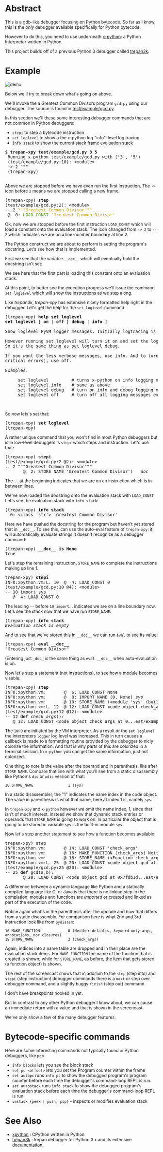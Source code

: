 Abstract
========

This is a gdb-like debugger focusing on Python bytecode. So far as I know, this is the *only* debugger available specifically for Python bytecode.

However to do this, you need to use underneath [x-python](https://pypi.org/project/x-python): a Python Interpreter written in Python.

This project builds off of a previous Python 3 debugger called [trepan3k](https://pypi.org/project/trepan3k/).

Example
=======

![demo](https://github.com/rocky/trepan-xpy/blob/master/screenshots/trepan-xpy-demo1.gif)

Below we'll try to break down what's going on above.

We'll invoke the a Greatest Common Divisors program `gcd.py` using our debugger. The source is found in
[test/example/gcd.py](https://github.com/rocky/trepan-xpy/blob/master/test/example/gcd.py).

In this section we'll these some interesting debugger commands that are not common in Python debuggers:

- `stepi` to step a bytecode instruction
- `set loglevel` to show a the x-python log "info"-level log  tracing.
- `info stack` to show the current stack frame evaluation stack

<pre>$ <b>trepan-xpy test/example/gcd.py 3 5</b>
 Running x-python test/example/gcd.py with ('3', '5')
 (test/example/gcd.py:10): &lt;module&gt;
 -&gt; 2 &quot;&quot;&quot;
 (trepan-xpy)
 </pre>

Above we are stopped before we have even run the first instruction. The `->` icon before `2` means we are stopped calling a new frame.

<pre>(trepan-xpy) <b>step</b>
(test/example/gcd.py:2): &lt;module&gt;
-- 2 <font color="#C4A000">&quot;&quot;&quot;Greatest Common Divisor&quot;&quot;&quot;</font><br> @  0: <font color="#4E9A06">LOAD_CONST</font> <font color="#C4A000">&apos;Greatest Common Divisor&apos;</font>
</pre>

Ok, now we are stopped before the first instruction `LOAD_CONST` which will load a constant onto the evaluation stack. The icon changed from `-> 2` to `-- 2` which indicates we are on a line-number boundary at line 2.

The Python construct we are about to perform is setting the program's docstring. Let's see how that is implemented.

First we see that the variable `__doc__` which will eventually hold the docstring isn't set:

We see here that the first part is loading this constant onto an
evaluation stack.

At this point, to better see the execution progress we'll issue the command `set loglevel` which will show the instructions as we step along.

Like *trepan3k*, *trepan-xpy* has extensive nicely formatted help right in the debugger. Let's get the help for the `set loglevel` command:

<pre>(trepan-xpy) <b>help set loglevel</b>
<b>set loglevel</b> [ <b>on</b> | <b>off</b> | <b>debug</b> | <b>info</b> ]

Show loglevel PyVM logger messages. Initially logtracing is off.

However running set loglevel will turn it on and set the log level to debug.
So it's the same thing as set loglevel debug.

If you want the less verbose messages, use info. And to turn off, (except
critical errors), use off.

Examples:

     set loglevel         # turns x-python on info logging messages
     set loglevel info    # same as above
     set loglevel debug   # turn on info and debug logging messages
     set loglevel off     # turn off all logging messages except critical ones


</pre>

So now lets's set that:

<pre>(trepan-xpy) <b>set loglevel</b>
(trepan-xpy)</pre>

A rather unique command that you won\'t find in most Python debuggers
but is in low-level debuggers is `stepi` which steps and instruction.
Let's use that:

<pre>(trepan-xpy) <b>stepi</b>
(test/example/gcd.py:2 @2): &lt;module&gt;
.. 2 &quot;&quot;&quot;Greatest Common Divisor&quot;&quot;&quot;<br/>       @  2: STORE_NAME &apos;Greatest Common Divisor&apos;) <i>__doc__</i>
</pre>

The `..` at the beginning indicates that we are on an instruction which
is in between lines.

We\'ve now loaded the docstring onto the evaluation stack with
`LOAD_CONST` Let\'s see the evaluation stack with `info stack`:

<pre>(trepan-xpy) <b>info stack</b><br/>  0: &lt;class &apos;str&apos;&gt; &apos;Greatest Common Divisor&apos;
</pre>

Here we have pushed the docstring for the program but haven\'t yet
stored that in `__doc__`. To see this, can use the auto-eval feature of
`trepan-xpy`: it will automatically evaluate strings it doesn\'t
recognize as a debugger command:

<pre>(trepan-xpy) <b>__doc__ is None</b>
True
</pre>

Let's step the remaining instruction, `STORE_NAME` to complete the
instructions making up line 1.

<pre>trepan-xpy) <b>stepi</b>
INFO:xpython.vm:L. 10  @  4: LOAD_CONST 0
(test/example/gcd.py:10 @4): &lt;module&gt;
-- 10 import <u>sys</u><br/>   @  4: LOAD_CONST 0
</pre>

The leading `--` before `10 import`... indicates we are on a line
boundary now. Let\'s see the stack now that we have run `STORE_NAME`:

<pre>(trepan-xpy) <b>info stack</b>
<i>Evaluation stack is empty</i>
</pre>

And to see that we\'ve stored this in `__doc__` we can run `eval` to see
its value:

<pre>(trepan-xpy) <b>eval __doc__</b>
"Greatest Common Divisor"
</pre>

(Entering just `_doc_` is the same thing as `eval __doc__` when
auto-evaluation is on.

Now let\'s step a statement (not instructions), to see how a module
becomes visable.

<pre>(trepan-xpy) <b>step</b>
INFO:xpython.vm:       @  6: LOAD_CONST None
INFO:xpython.vm:       @  8: IMPORT_NAME (0, None) <i>sys</i>
INFO:xpython.vm:       @ 10: STORE_NAME (&lt;module &apos;sys&apos; (built-in)&gt;)
INFO:xpython.vm:L. 12  @ 12: LOAD_CONST &lt;code object check_args at 0x7f2a0a286f60, file &quot;test/example/gcd.py&quot;, line 12&gt;
(test/example/gcd.py:12 @12): &lt;module&gt;
-- 12 <b>def</b> <i>check_args</i>():</br>   @ 12: LOAD_CONST &lt;code object check_args at 0...est/example/gcd.py&quot;, line 12&gt;
</pre>

The `INFO` are initiated by the VM interpreter. As a result of the `set loglevel` the interpreters `logger` log level was increased. This in turn causes a callback is made to a formatting routine provided by the debugger to nicly colorize the information. And that is why parts of this are colorized in a terminal session. In `x-python` you can get the same information, just not colorized.

One thing to note is the value after the operand and in parenthesis, like after `STORE NAME`. Compare that line with what you\'ll see from a static disassembly like Python\'s `dis` or `xdis` version of that:

    10 STORE_NAME                1 (sys)

In a static disassembler, the \"1\" indicates the name index in the code object. The value in parenthesis is what that name, here at index 1 is, namely `sys`.

In `trepan-xpy` and `x-python` however we omit the name index, 1, since that isn't of much interest. Instead we show that dynamic stack entries or operands that `STORE_NAME` is going to work on. In particular the object that is going to be stored in variable `sys` is the built-in module `sys`.

Now let's step another statement to see how a function becomes available:

<pre>trepan-xpy) step
INFO:xpython.vm:       @ 14: LOAD_CONST &apos;check_args&apos;</font>
INFO:xpython.vm:       @ 16: MAKE_FUNCTION (check_args) Neither defaults, keyword-only args, annotations, nor closures
INFO:xpython.vm:       @ 18: STORE_NAME (&lt;Function check_args at 0x7fdb1d4d49f0&gt;) <u>check_args</u>
INFO:xpython.vm:L. 25  @ 20: LOAD_CONST &lt;code object gcd at 0x7fdb1d55fed0, file &quot;test/example/gcd.py&quot;, line 25&gt;
(test/example/gcd.py:25 @20): &lt;module&gt;
-- 25 <b>def</b> gcd(a,b):</br>       @ 20: LOAD_CONST &lt;code object gcd at 0x7fdb1d...est/example/gcd.py&quot;, line 25&gt;
</pre>

A difference between a dynamic language like Python and a statically compiled language like C, or Java is that there is no linking step in the complation; modules and functions are *imported* or created and linked as part of the execution of the code.

Notice again what's in the parenthesis after the opcode and how that differs from a static disassembly. For comparison here is what 2nd and 3rd instruction look like from `pydisasm`:

    16 MAKE_FUNCTION             0 (Neither defaults, keyword-only args, annotations, nor closures)
    18 STORE_NAME                2 (check_args)

Again, indices into a name table are dropped and in their place are the evaluation stack items. For `MAKE_FUNCTION` the name of the function that is created is shown; while for `STORE_NAME`, as before, the item that gets stored (a function object) is shown.

The rest of the screencast shows that in addition to the `step` (step into) and `stepi` (step instruction) debugger commands there is a `next` or step over debugger command, and a slightly buggy `finish` (step out) command

I don't have breakpoints hooked in yet.

But in contrast to any other Python debugger I know about, we can cause an immediate return with a value and that is shown in the screencast.

We've only show a few of the many debugger features.

Bytecode-specific commands
==========================

Here are some interesting commands not typically found in Python debuggers, like `pdb`

- `info blocks` lets you see the block stack
- `set pc <offset>` lets you set the Program counter within the frame
- `set autopc` runs `info pc` to show the debugged program's program counter before each time the debugger's command-loop REPL is run.
- `set autostack` runs `info stack` to show the debugged program's evaluation stack before each time the debugger's command-loop REPL is run.
- `vmstack {peek | push, pop}` - inspects or modifies evaluation stack

See Also
========

- [xpython](https://pypi.org/project/x-python/) : CPython written in Python
- [trepan3k](https://pypi.org/project/trepan3k/) : trepan debugger for  Python 3.x and its extensive  [documentation](https://python3-trepan.readthedocs.io/en/latest/).
